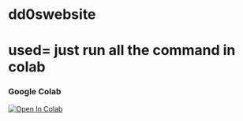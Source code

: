 # dd0swebsite
# used= just run all the command in colab

### Google Colab
[![Open In Colab](https://colab.research.google.com/assets/colab-badge.svg)](https://colab.research.google.com/github/aiprojectchiwa/dd0swebsite-Colab/blob/main/dd0s.ipynb)

